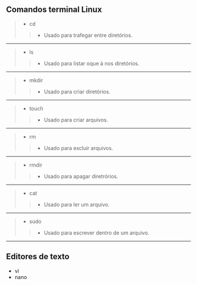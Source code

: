 ## Comandos terminal Linux

>- cd
>>- Usado para trafegar entre diretórios.
----
>- ls
>>- Usado para listar oque à nos diretórios.
----
>- mkdir
>>- Usado para criar diretórios.
----
>- touch
>>- Usado para criar arquivos.
----
>- rm
>>- Usado para excluir arquivos.
----
>- rmdir
>>- Usado para apagar diretrórios.
----
>- cat
>>- Usado para ler um arquivo.
----
>- sudo
>>- Usado para escrever dentro de um arquivo.

---

## Editores de texto

- vi
- nano

